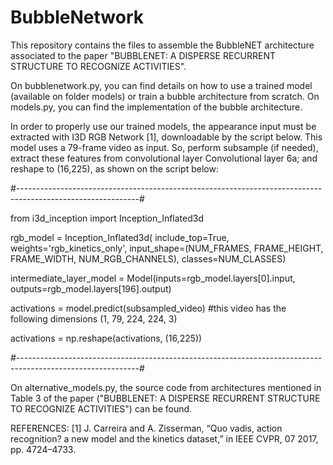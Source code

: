 # BubbleNetwork

This repository contains the files to assemble the BubbleNET architecture associated to the paper "BUBBLENET: A DISPERSE RECURRENT STRUCTURE TO RECOGNIZE ACTIVITIES".

On bubblenetwork.py, you can find details on how to use a trained model (available on folder models) or train a bubble architecture from scratch. On models.py, you can find the implementation of the bubble architecture.

In order to properly use our trained models, the appearance input must be extracted with I3D RGB Network [1], downloadable by the script below. This model uses a 79-frame video as input. So, perform subsample (if needed), extract these features from convolutional layer Convolutional layer 6a; and reshape to (16,225), as shown on the script below:

#------------------------------------------------------------------------------------------------------------#

from i3d_inception import Inception_Inflated3d

rgb_model = Inception_Inflated3d(
                include_top=True,
                weights='rgb_kinetics_only',
                input_shape=(NUM_FRAMES, FRAME_HEIGHT, FRAME_WIDTH, NUM_RGB_CHANNELS),
                classes=NUM_CLASSES)

intermediate_layer_model = Model(inputs=rgb_model.layers[0].input, outputs=rgb_model.layers[196].output)

activations = model.predict(subsampled_video) #this video has the following dimensions (1, 79, 224, 224, 3)

activations = np.reshape(activations, (16,225))

#------------------------------------------------------------------------------------------------------------#

On alternative_models.py, the source code from architectures mentioned in Table 3 of the paper ("BUBBLENET: A DISPERSE RECURRENT STRUCTURE TO RECOGNIZE ACTIVITIES") can be found.


REFERENCES:
[1] J. Carreira and A. Zisserman, “Quo vadis, action recognition? a new model and the kinetics dataset,” in IEEE CVPR, 07 2017, pp. 4724–4733.



